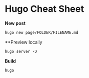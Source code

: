 # Hugo Cheat Sheet

**New post**
```
hugo new page/FOLDER/FILENAME.md
```

**Preview locally
```
hugo server -D
```

**Build**
```
hugo
```
